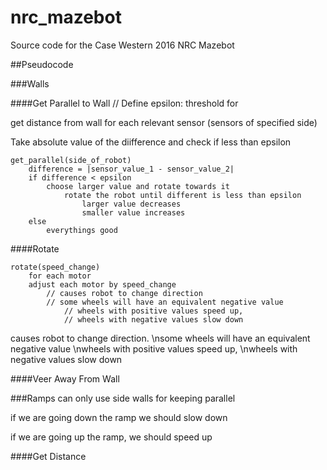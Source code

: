 # nrc_mazebot

Source code for the Case Western 2016 NRC Mazebot

##Pseudocode

###Walls

####Get Parallel to Wall
// Define epsilon: threshold for 

get distance from wall for each relevant sensor (sensors of specified side)

Take absolute value of the diifference and check if less than epsilon

    get_parallel(side_of_robot)
        difference = |sensor_value_1 - sensor_value_2|
        if difference < epsilon
            choose larger value and rotate towards it
                rotate the robot until different is less than epsilon
                    larger value decreases
                    smaller value increases
        else 
            everythings good

####Rotate

    rotate(speed_change)
        for each motor
        adjust each motor by speed_change
            // causes robot to change direction
            // some wheels will have an equivalent negative value
                // wheels with positive values speed up,
                // wheels with negative values slow down

causes robot to change direction. 
\nsome wheels will have an equivalent negative value
\nwheels with positive values speed up,
\nwheels with negative values slow down


####Veer Away From Wall

###Ramps
can only use side walls for keeping parallel

if we are going down the ramp we should slow down

if we are going up the ramp, we should speed up

####Get Distance